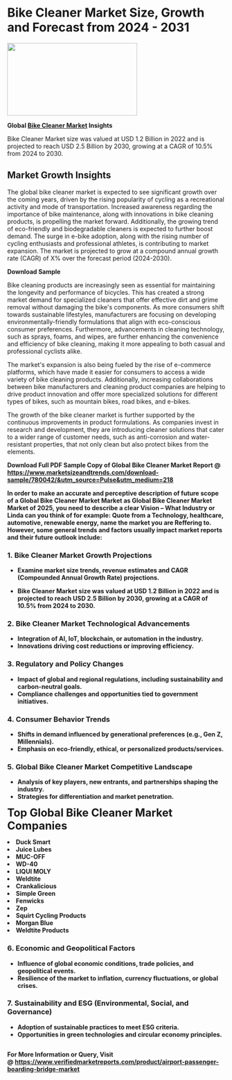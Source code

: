 <H1>Bike Cleaner Market Size, Growth and Forecast from 2024 - 2031</H1><img class="aligncenter size-medium wp-image-584254" src="https://thirdeyenews.in/wp-content/uploads/2024/09/Global-Market-Research-300x168.jpeg" alt="" width="300" height="168" /><p><strong>Global&nbsp;<a href="https://www.marketsizeandtrends.com/download-sample/780042/&amp;utm_source=Pulse&amp;utm_medium=218">Bike Cleaner Market</a> Insights</strong></p><p>Bike Cleaner Market size was valued at USD 1.2 Billion in 2022 and is projected to reach USD 2.5 Billion by 2030, growing at a CAGR of 10.5% from 2024 to 2030.</p><p><h2>Market Growth Insights</h2> <p>The global bike cleaner market is expected to see significant growth over the coming years, driven by the rising popularity of cycling as a recreational activity and mode of transportation. Increased awareness regarding the importance of bike maintenance, along with innovations in bike cleaning products, is propelling the market forward. Additionally, the growing trend of eco-friendly and biodegradable cleaners is expected to further boost demand. The surge in e-bike adoption, along with the rising number of cycling enthusiasts and professional athletes, is contributing to market expansion. The market is projected to grow at a compound annual growth rate (CAGR) of X% over the forecast period (2024-2030).</p> <p><strong>Download Sample</strong></p> <p>Bike cleaning products are increasingly seen as essential for maintaining the longevity and performance of bicycles. This has created a strong market demand for specialized cleaners that offer effective dirt and grime removal without damaging the bike's components. As more consumers shift towards sustainable lifestyles, manufacturers are focusing on developing environmentally-friendly formulations that align with eco-conscious consumer preferences. Furthermore, advancements in cleaning technology, such as sprays, foams, and wipes, are further enhancing the convenience and efficiency of bike cleaning, making it more appealing to both casual and professional cyclists alike.</p> <p>The market's expansion is also being fueled by the rise of e-commerce platforms, which have made it easier for consumers to access a wide variety of bike cleaning products. Additionally, increasing collaborations between bike manufacturers and cleaning product companies are helping to drive product innovation and offer more specialized solutions for different types of bikes, such as mountain bikes, road bikes, and e-bikes.</p> <p>The growth of the bike cleaner market is further supported by the continuous improvements in product formulations. As companies invest in research and development, they are introducing cleaner solutions that cater to a wider range of customer needs, such as anti-corrosion and water-resistant properties, that not only clean but also protect bikes from the elements.</p> <p><strong></p><p><span class=""><strong>Download Full PDF Sample Copy of Global Bike Cleaner Market Report</strong> @ <a href="https://www.marketsizeandtrends.com/download-sample/780042/&amp;utm_source=Pulse&amp;utm_medium=218" target="_blank">https://www.marketsizeandtrends.com/download-sample/780042/&amp;utm_source=Pulse&amp;utm_medium=218</a></span></p><p>In order to make an accurate and perceptive description of future scope of a Global&nbsp;Bike Cleaner Market Market as Global&nbsp;Bike Cleaner Market Market of 2025, you need to describe a clear Vision &ndash; What Industry or Linda can you think of for example: Quote from a Technology, healthcare, automotive, renewable energy, name the market you are Reffering to. However, some general trends and factors usually impact market reports and their future outlook include:</p><h3>1.&nbsp;<strong>Bike Cleaner Market Growth Projections</strong></h3><ul><li>Examine market size trends, revenue estimates and CAGR (Compounded Annual Growth Rate) projections.</li><li><p>Bike Cleaner Market size was valued at USD 1.2 Billion in 2022 and is projected to reach USD 2.5 Billion by 2030, growing at a CAGR of 10.5% from 2024 to 2030.</p></li></ul><h3>2.&nbsp;<strong>Bike Cleaner Market Technological Advancements</strong></h3><ul><li>Integration of AI, IoT, blockchain, or automation in the industry.</li><li>Innovations driving cost reductions or improving efficiency.</li></ul><h3>3.&nbsp;<strong>Regulatory and Policy Changes</strong></h3><ul><li>Impact of global and regional regulations, including sustainability and carbon-neutral goals.</li><li>Compliance challenges and opportunities tied to government initiatives.</li></ul><h3>4.&nbsp;<strong>Consumer Behavior Trends</strong></h3><ul><li>Shifts in demand influenced by generational preferences (e.g., Gen Z, Millennials).</li><li>Emphasis on eco-friendly, ethical, or personalized products/services.</li></ul><h3>5.&nbsp;<strong>Global Bike Cleaner Market Competitive Landscape</strong></h3><ul><li>Analysis of key players, new entrants, and partnerships shaping the industry.</li><li>Strategies for differentiation and market penetration.</li></ul><p data-pm-slice="1 1 []"><span style="color: inherit; font-family: inherit; font-size: 25px;">Top Global Bike Cleaner Market Companies</span></p><div class="" data-test-id=""><p><li>Duck Smart</li><li> Juice Lubes</li><li> MUC-OFF</li><li> WD-40</li><li> LIQUI MOLY</li><li> Weldtite</li><li> Crankalicious</li><li> Simple Green</li><li> Fenwicks</li><li> Zep</li><li> Squirt Cycling Products</li><li> Morgan Blue</li><li> Weldtite Products</li></p></div><h3>6.&nbsp;<strong>Economic and Geopolitical Factors</strong></h3><ul><li>Influence of global economic conditions, trade policies, and geopolitical events.</li><li>Resilience of the market to inflation, currency fluctuations, or global crises.</li></ul><h3>7.&nbsp;<strong>Sustainability and ESG (Environmental, Social, and Governance)</strong></h3><ul><li>Adoption of sustainable practices to meet ESG criteria.</li><li>Opportunities in green technologies and circular economy principles.</li></ul><h2><strong style="font-size: 14px;">For More Information or Query, Visit @&nbsp;</strong><a style="background-color: #ffffff; font-size: 14px;" href="https://www.marketsizeandtrends.com/report/bike-cleaner-market/" target="_blank">https://www.verifiedmarketreports.com/product/airport-passenger-boarding-bridge-market</a></h2>
